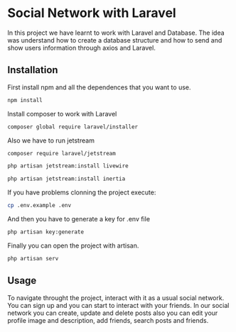 # Social Network with Laravel

In this project we have learnt to work with Laravel and Database. The idea was understand how to create a database structure and how to send and show users information through axios and Laravel.

## Installation

First install npm and all the dependences that you want to use.
```bash
npm install
```

Install composer to work with Laravel
```bash
composer global require laravel/installer
```

Also we have to run jetstream
```bash
composer require laravel/jetstream

php artisan jetstream:install livewire

php artisan jetstream:install inertia
```

If you have problems clonning the project execute:
```bash
cp .env.example .env
```

And then you have to generate a key for .env file
```bash
php artisan key:generate
```

Finally you can open the project with artisan.
```bash
php artisan serv
```

## Usage

To navigate throught the project, interact with it as a usual social network. You can sign up and you can start to interact with your friends.
In our social network you can create, update and delete posts also you can edit your profile image and description, add friends, search posts and friends.